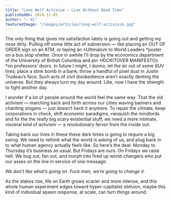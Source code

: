 ```yaml
---
title: "Lone Wolf Activism — Live Without Dead Time"
publishedOn: 2024-11-05
author: "— KL"
featuredImage: "/images/articles/long-wolf-activisim.jpg"
---
```


The only thing that gives me satisfaction lately is going out and getting my nose dirty. Pulling off some little act of subversion — like placing an OUT OF ORDER sign on an ATM, or taping an *Ultimatum to World Leaders *poster on a bus stop shelter. Once in awhile I’ll drop	by the economics department of the University of British Columbia and pin *KICKITOVER MANIFESTOs *on professors’ doors. In future I might, I dunno, let the air out of some SUV tires; place a stink bomb in a bank; throw a handful of pixel dust in Justin Trudeau’s face. Such acts of civil disobedience aren’t exactly denting the universe. But they always turn my day around. Like, now I have the strength to fight another day.

I wonder if a lot of people around the world feel the same way. That the old activism — marching back and forth across our cities waving banners and chanting slogans — just doesn’t hack it anymore. To repair the climate, keep corporations in check, shift economic paradigms, vanquish the mindlords and fix the the really big scary existential stuff, we need a more intimate, visceral kind of activism — a revolutionary fervor from the inside out.

Taking back our lives in these these dark times is going to require a big swing. We need to rethink what the world is asking of us, and plug back in to what human agency actually feels like. So here’s the deal: Monday to Thursday it’s business as usual. But Fridays are ours. On Fridays we raise hell. We bug out, fan out, and morph into fired up world-changers who put our asses on the line in service of one message:

*We don’t like what’s going on. Fuck man, we’re going to change it.*

As the stakes rise, life on Earth grows scarier and more intense, and this whole human experiment edges toward hyper-capitalist oblivion, maybe this kind of individual spasm response, at scale, can turn things around.
